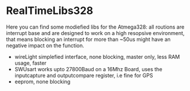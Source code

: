 # RealTimeLibs328
Here you can find some modiefied libs for the Atmega328:
all routions are interrupt base and are designed to work on a high resopsive environment, 
that means blocking an interrupt for more than ~50us might have an negative impact on the function.
- wireLight simplefied interface, none blocking, master only, less RAM usage, faster
- SWUsart works upto 27800Baud on a 16Mhz Board, uses the inputcapture and outputcompare register, i.e fine for GPS
- eeprom, none blocking

